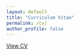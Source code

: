 ```yaml
---
layout: default
title: "Curriculum Vitae"
permalink: /cv/
author_profile: false
---
```


<a class="btn btn--primary" href="/files/curriculum.pdf">View CV</a>

